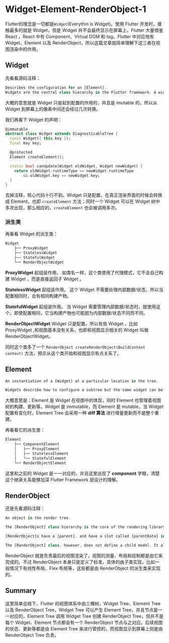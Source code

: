 # Widget-Element-RenderObject-1

Flutter的理念是一切都是`Widget`(Everythin is Widget)。使用 Flutter 开发时，接触最多的就是 Widget，但是 Widget 并不会最终显示在屏幕上。Flutter 大量借鉴 React ，React 中有 Component、Virtual DOM 和 tag，Flutter 中对应地有 Widget、Element 以及 RenderObject，所以这篇文章就简单理解下这三者在视图渲染中的作用。

## Widget

先看看源码注释：

```dart
Describes the configuration for an [Element].
Widgets are the central class hierarchy in the Flutter framework. A widget is an immutable description of part of a user interface. Widgets can be inflated into elements, which manage the underlying render tree.
```

大概的意思就是 Widget 只是起到配置的作用的，并且是 imutable 的，所以从 Widget 到屏幕上的像素中间还会经过几次转换。

我们再看下 Widget 的声明：

```dart
@immutable
abstract class Widget extends DiagnosticableTree {
  const Widget({ this.key });
  final Key key;

  @protected
  Element createElement();

  static bool canUpdate(Widget oldWidget, Widget newWidget) {
    return oldWidget.runtimeType == newWidget.runtimeType
        && oldWidget.key == newWidget.key;
  }
}
```

去掉注释，核心代码十行不到。Widget 只是配置，在真正渲染界面的时候会转换成 Element，也即 `createElement` 方法；同时一个 Widget 可以在 Widget 树中多次出现，那么相应的，`createElement` 也会被调用多次。

### 派生类

再看看 Widget 的派生类：

```dart
Widget
    ├── ProxyWidget
    ├── StatelessWidget
    ├── StatefulWidget
    └── RenderObjectWidget
```

**ProxyWidget** 起组装作用。 如类名一样，这个类使用了代理模式，它不会自己构建 Widget ，而是直接返回子 Widget 。

**StatelessWidget** 起组装作用。 这个 Widget 不需要处理内部数据/状态，所以当配置相同时，会有相同构建产物。

**StatefulWidget** 起组装作用。 当 Widget 需要管理内部数据/状态时，就使用这个。即使配置相同，它当构建产物也可能因为内部数据/状态不同而不同。

**RenderObjectWidget** Widget 只是配置，所以有些 Widget ，比如 ProxyWidget ,和视图基本没有关系，也即和视图显示相关的 Widget 叫做 RenderObjectWidget。

同时这个类多了一个 `RenderObject createRenderObject(BuildContext context)` 方法，预示从这个类开始和视图显示有点关系了。

## Element

```dart
An instantiation of a [Widget] at a particular location in the tree.

Widgets describe how to configure a subtree but the same widget can be used to configure multiple subtrees simultaneously because widgets are immutable. An [Element] represents the use of a widget to configure a specific location in the tree. Over time, the widget associated with a given element can change, for example, if the parent widget rebuilds and creates a new widget for this location.
```

大概意思是：Element 是 Widget 在视图中的体现，同时 Element 也管理着视图树的构建、更新等。Widget 是 immutable，而 Element 是 mutable，当 Widget 配置有变化时，Element Tree 会采用一种 **diff 算法** 进行增量更新而不是整个重建。

再看看它的派生类：

```dart
Element
    ├── ComponentElement
    │   ├── ProxyElement
    │   ├── StatelessElement
    │   └── StatefulElement
    └── RenderObjectElement
```

这里和之前的 Widget 是一一对应的，并且这里出现了 **component** 字眼，清楚这个继承关系能够加深 Flutter Framework 层设计的理解。

## RenderObject

还是先看源码注释：

```dart
An object in the render tree.

The [RenderObject] class hierarchy is the core of the rendering library's reason for being.

[RenderObject]s have a [parent], and have a slot called [parentData] in which the parent [RenderObject] can store child-specific data, for example,the child position. The [RenderObject] class also implements the basic layout and paint protocols.

The [RenderObject] class, however, does not define a child model. It also doesn't define a coordinate system or a specific layout protocol.
```

RenderObject 就是负责最后的视图渲染了，视图的测量、布局和绘制都是由它来完成的。不过 RenderObject 本身只是定义了标准，具体的由子类实现，比如一般情况下有线性布局、Flex 布局等，这些都是由 RenderObject 的派生类来实现的。

## Summary

这里简单总结下，Flutter 的视图体系中由三棵树，Widget Tree、Element Tree 以及 RenderObject Tree，Widget Tree 可以产生 Element Tree，并且节点是一一对应的，Element Tree 调用 Widget Tree 创建 RenderObject Tree，但并不是每个 Widget、Element 节点都会有一个 RenderObject 节点与之对应。后续视图的状态、更新等都是由 Element Tree 来进行管控的，而视图显示到屏幕上则是由 RenderObject Tree 负责。